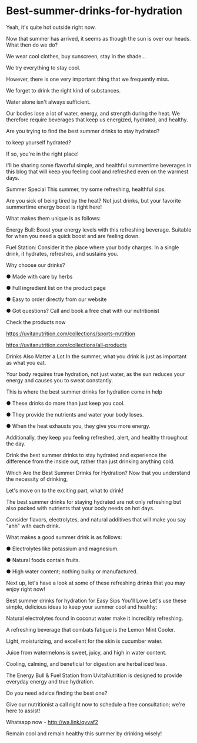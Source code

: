 # Best-summer-drinks-for-hydration
Yeah, it's quite hot outside right now.

 Now that summer has arrived, it seems as though the sun is over our heads. What then do we do?

 We wear cool clothes, buy sunscreen, stay in the shade…

 We try everything to stay cool.

 However, there is one very important thing that we frequently miss.

 We forget to drink the right kind of substances.

 Water alone isn't always sufficient.

 Our bodies lose a lot of water, energy, and strength during the heat. We therefore require beverages that keep us energized, hydrated, and healthy.

 Are you trying to find the best summer drinks to stay hydrated?

 to keep yourself hydrated?

 If so, you're in the right place!

 I'll be sharing some flavorful simple, and healthful summertime beverages in this blog that will keep you feeling cool and refreshed even on the warmest days.

Summer Special 
 This summer, try some refreshing, healthful sips.

 Are you sick of being tired by the heat? Not just drinks, but your favorite summertime energy boost is right here!

 What makes them unique is as follows:

 Energy Bull: Boost your energy levels with this refreshing beverage. Suitable for when you need a quick boost and are feeling down.

 

Fuel Station: Consider it the place where your body charges. In a single drink, it hydrates, refreshes, and sustains you.

 Why choose our drinks?

 ●      Made with care by herbs

●       Full ingredient list on the product page

●       Easy to order directly from our website

●       Got questions? Call and book a free chat with our nutritionist

 Check the products now

https://uvitanutrition.com/collections/sports-nutrition

 https://uvitanutrition.com/collections/all-products

 Drinks Also Matter a Lot 
 In the summer, what you drink is just as important as what you eat.

 Your body requires true hydration, not just water, as the sun reduces your energy and causes you to sweat constantly.

 This is where the best summer drinks for hydration come in help

●   These drinks do more than just keep you cool.

●       They provide the nutrients and water your body loses.

●       When the heat exhausts you, they give you more energy.

 Additionally, they keep you feeling refreshed, alert, and healthy throughout the day.

 Drink the best summer drinks to stay hydrated and experience the difference from the inside out, rather than just drinking anything cold.

 Which Are the Best Summer Drinks for Hydration? 
 Now that you understand the necessity of drinking,

 Let's move on to the exciting part, what to drink!

 The best summer drinks for staying hydrated are not only refreshing but also packed with nutrients that your body needs on hot days.

Consider flavors, electrolytes, and natural additives that will make you say "ahh" with each drink.

 What makes a good summer drink is as follows:

 ●   Electrolytes like potassium and magnesium.

●       Natural foods contain fruits.

●       High water content; nothing bulky or manufactured.

 Next up, let's have a look at some of these refreshing drinks that you may enjoy right now!

 Best summer drinks for hydration for Easy Sips 
 You'll Love Let's use these simple, delicious ideas to keep your summer cool and healthy:

 Natural electrolytes found in coconut water make it incredibly refreshing.

 A refreshing beverage that combats fatigue is the Lemon Mint Cooler.

 Light, moisturizing, and excellent for the skin is cucumber water.

 Juice from watermelons is sweet, juicy, and high in water content.

 Cooling, calming, and beneficial for digestion are herbal iced teas.

 The Energy Bull & Fuel Station from UvitaNutrition is designed to provide everyday energy and true hydration.

 Do you need advice finding the best one?

 Give our nutritionist a call right now to schedule a free consultation; we're here to assist!

Whatsapp now - http://wa.link/qvvaf2

 Remain cool and remain healthy this summer by drinking wisely!

 
